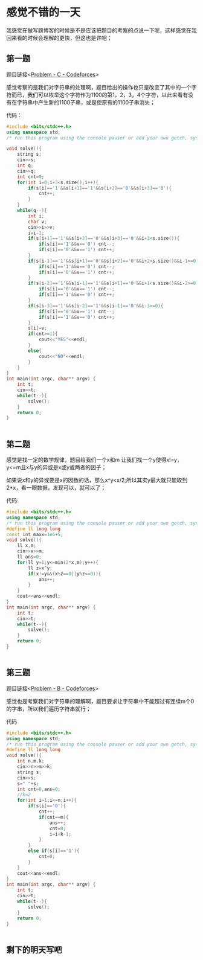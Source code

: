 # 感觉不错的一天

我感觉在做写题博客的时候是不是应该把题目的考察的点说一下呢，这样感觉在我回来看的时候会理解的更快，但这也是许吧；

## 第一题

题目链接<[Problem - C - Codeforces](https://codeforces.com/contest/2036/problem/C)>

感觉考察的是我们对字符串的处理啊，题目给出的操作也只是改变了其中的一个字符而已，我们可以枚举这个字符作为1100的第1，2，3，4个字符，以此来看有没有在字符串中产生新的1100子串，或是使原有的1100子串消失；

代码：

```cpp
#include <bits/stdc++.h>
using namespace std;
/* run this program using the console pauser or add your own getch, system("pause") or input loop */

void solve(){
	string s;
	cin>>s;
	int q;
	cin>>q;
	int cnt=0;
	for(int i=0;i+3<s.size();i++){
		if(s[i]=='1'&&s[i+1]=='1'&&s[i+2]=='0'&&s[i+3]=='0'){
			cnt++;
		}
	}
	while(q--){
		int i;
		char v;
		cin>>i>>v;
		i=i-1;
		if(s[i+1]=='1'&&s[i+2]=='0'&&s[i+3]=='0'&&i+3<s.size()){
			if(s[i]=='1'&&v=='0') cnt--;
			if(s[i]=='0'&&v=='1') cnt++;
		}
		if(s[i-1]=='1'&&s[i+1]=='0'&&s[i+2]=='0'&&i+2<s.size()&&i-1>=0){
			if(s[i]=='1'&&v=='0') cnt--;
			if(s[i]=='0'&&v=='1') cnt++;
		}
		if(s[i-2]=='1'&&s[i-1]=='1'&&s[i+1]=='0'&&i+1<s.size()&&i-2>=0){
			if(s[i]=='0'&&v=='1') cnt--;
			if(s[i]=='1'&&v=='0') cnt++;
		}
		if(s[i-3]=='1'&&s[i-2]=='1'&&s[i-1]=='0'&&i-3>=0){
			if(s[i]=='0'&&v=='1') cnt--;
			if(s[i]=='1'&&v=='0') cnt++;
		}
		s[i]=v;
		if(cnt>=1){
			cout<<"YES"<<endl;
		}
		else{
			cout<<"NO"<<endl;
		}
	}
}
int main(int argc, char** argv) {
	int t;
	cin>>t;
	while(t--){
		solve();
	}
	return 0;
}
```

![点击并拖拽以移动](data:image/gif;base64,R0lGODlhAQABAPABAP///wAAACH5BAEKAAAALAAAAAABAAEAAAICRAEAOw==)

## 第二题

感觉是找一定的数学规律，题目给我们一个x和m 让我们找一个y使得x!=y，y<=m且x与y的异或是x或y或两者的因子；

如果说x和y的异或要是x的因数的话，那么x^y<x/2;所以其实y最大就只能取到2*x，看一眼数据，发现可以，就可以了；

代码:

```cpp
#include <bits/stdc++.h>
using namespace std;
/* run this program using the console pauser or add your own getch, system("pause") or input loop */
#define ll long long
const int maxx=1e6+5;
void solve(){
	ll x,m;
	cin>>x>>m;
	ll ans=0;
	for(ll y=1;y<=min(2*x,m);y++){
		ll z=x^y;
		if(x!=y&&(x%z==0||y%z==0)){
			ans++;
		}
	}
	cout<<ans<<endl;
}
int main(int argc, char** argv) {
	int t;
	cin>>t;
	while(t--){
		solve();
	}
	return 0;
}
```

![点击并拖拽以移动](data:image/gif;base64,R0lGODlhAQABAPABAP///wAAACH5BAEKAAAALAAAAAABAAEAAAICRAEAOw==)

## 第三题

题目链接<[Problem - B - Codeforces](https://codeforces.com/contest/2034/problem/B)>

感觉也是考察我们对字符串的理解啊，题目要求让字符串中不能超过有连续m个0的字串，所以我们遍历字符串就行；

代码

```cpp
#include <bits/stdc++.h>
using namespace std;
/* run this program using the console pauser or add your own getch, system("pause") or input loop */
#define ll long long
void solve(){
	int n,m,k;
	cin>>n>>m>>k;
	string s;
	cin>>s;
	s=" "+s;
	int cnt=0,ans=0;
	//k=2
	for(int i=1;i<=n;i++){
		if(s[i]=='0'){
			cnt++;
			if(cnt==m){
				ans++;
				cnt=0;
				i=i+k-1;
			}
		}
		else if(s[i]=='1'){
			cnt=0;
		}
	}
	cout<<ans<<endl;
}
int main(int argc, char** argv) {
	int t;
	cin>>t;
	while(t--){
		solve();
	}
	return 0;
}
```

![点击并拖拽以移动](data:image/gif;base64,R0lGODlhAQABAPABAP///wAAACH5BAEKAAAALAAAAAABAAEAAAICRAEAOw==)

## 剩下的明天写吧

